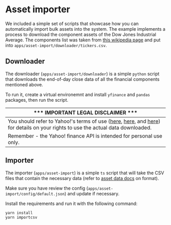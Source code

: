 # Asset importer

We included a simple set of scripts that showcase how you can automatically import bulk assets into the system.
The example implements a process to download the component assets of the Dow Jones Industrial Average. The components list was taken from [this wikipedia page](https://en.wikipedia.org/wiki/Dow_Jones_Industrial_Average) and put into `apps/asset-import/downloader/tickers.csv`.

## Downloader

The downloader (`apps/asset-import/downloader`) is a simple `python` script that downloads the end-of-day close data of all the financial components mentioned above.

To run it, create a virtual environemnt and install `yfinance` and `pandas` packages, then run the script.

| *** IMPORTANT LEGAL DISCLAIMER *** |
| ---- |
| You should refer to Yahoo!'s terms of use ([here](https://policies.yahoo.com/us/en/yahoo/terms/product-atos/apiforydn/index.htm), [here](https://legal.yahoo.com/us/en/yahoo/terms/otos/index.html), and [here](https://policies.yahoo.com/us/en/yahoo/terms/index.htm)) for details on your rights to use the actual data downloaded. |
| Remember - the Yahoo! finance API is intended for personal use only. |

## Importer

The importer (`apps/asset-import`) is a simple `ts` script that will take the CSV files that contain the necessary data (refer to [asset data docs](./asset-data.md) on format).

Make sure you have review the config (`apps/asset-import/config/default.json`) and update if necessary.

Install the requirements and run it with the following command:

```zsh
yarn install
yarn importcsv
```

